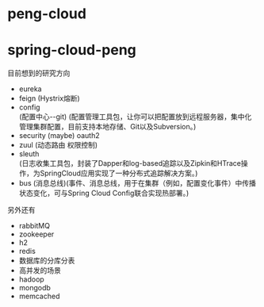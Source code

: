 # peng-cloud
spring-cloud-peng
====
目前想到的研究方向
* eureka
* feign (Hystrix熔断)
* config   
    (配置中心--git) (配置管理工具包，让你可以把配置放到远程服务器，集中化管理集群配置，目前支持本地存储、Git以及Subversion。)
* security (maybe) oauth2
* zuul (动态路由 权限控制)
* sleuth   
    (日志收集工具包，封装了Dapper和log-based追踪以及Zipkin和HTrace操作，为SpringCloud应用实现了一种分布式追踪解决方案。)
* bus 
    (消息总线)(事件、消息总线，用于在集群（例如，配置变化事件）中传播状态变化，可与Spring Cloud Config联合实现热部署。)
    
另外还有
+ rabbitMQ
+ zookeeper
+ h2
+ redis
+ 数据库的分库分表
+ 高并发的场景
+ hadoop
+ mongodb
+ memcached